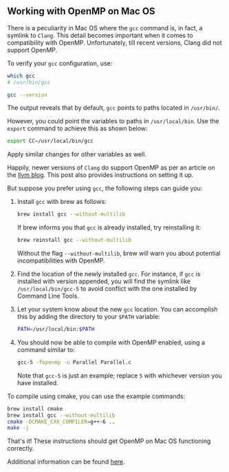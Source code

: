 ## Working with OpenMP on Mac OS

There is a peculiarity in Mac OS where the `gcc` command is, in fact, a symlink to `Clang`. This detail becomes important when it comes to compatibility with OpenMP. Unfortunately, till recent versions, Clang did not support OpenMP.

To verify your `gcc` configuration, use:

```sh
which gcc
# /usr/bin/gcc

gcc --version
```

The output reveals that by default, `gcc` points to paths located in `/usr/bin/`.

However, you could point the variables to paths in `/usr/local/bin`. Use the `export` command to achieve this as shown below:

```sh
export CC=/usr/local/bin/gcc
```

Apply similar changes for other variables as well.

Happily, newer versions of `Clang` do support OpenMP as per an article on the [llvm blog](http://blog.llvm.org/2015/05/openmp-support_22.html). This post also provides instructions on setting it up.

But suppose you prefer using `gcc`, the following steps can guide you:

1. Install `gcc` with brew as follows:
  
   ```sh
   brew install gcc --without-multilib
   ```
   If brew informs you that `gcc` is already installed, try reinstalling it:

   ```sh
   brew reinstall gcc --without-multilib
   ```

   Without the flag `--without-multilib`, brew will warn you about potential incompatibilities with OpenMP.

2. Find the location of the newly installed `gcc`. For instance, if `gcc` is installed with version appended, you will find the symlink like `/usr/local/bin/gcc-5` to avoid conflict with the one installed by Command Line Tools.

3. Let your system know about the new `gcc` location. You can accomplish this by adding the directory to your `$PATH` variable:

   ```sh
   PATH=/usr/local/bin:$PATH
   ```

4. You should now be able to compile with OpenMP enabled, using a command similar to:

   ```sh
   gcc-5 -fopenmp -o Parallel Parallel.c
   ```

   Note that `gcc-5` is just an example; replace `5` with whichever version you have installed.

To compile using cmake, you can use the example commands:

   ```sh
   brew install cmake
   brew install gcc --without-multilib
   cmake -DCMAKE_CXX_COMPILER=g++-6 ..
   make -j
   ```

That's it! These instructions should get OpenMP on Mac OS functioning correctly.

Additional information can be found [here](http://blog.llvm.org/2015/05/openmp-support_22.html).

<br>
